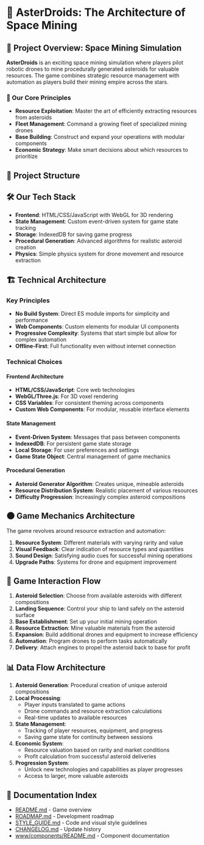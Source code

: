 # 🚀 AsterDroids: The Architecture of Space Mining

## 📝 Project Overview: Space Mining Simulation

**AsterDroids** is an exciting space mining simulation where players pilot robotic drones to mine procedurally generated asteroids for valuable resources. The game combines strategic resource management with automation as players build their mining empire across the stars.

### 🧠 Our Core Principles

-   **Resource Exploitation**: Master the art of efficiently extracting resources from asteroids
-   **Fleet Management**: Command a growing fleet of specialized mining drones
-   **Base Building**: Construct and expand your operations with modular components
-   **Economic Strategy**: Make smart decisions about which resources to prioritize

## 📐 Project Structure

## 🛠️ Our Tech Stack

-   **Frontend**: HTML/CSS/JavaScript with WebGL for 3D rendering
-   **State Management**: Custom event-driven system for game state tracking
-   **Storage**: IndexedDB for saving game progress
-   **Procedural Generation**: Advanced algorithms for realistic asteroid creation
-   **Physics**: Simple physics system for drone movement and resource extraction

## 🏗️ Technical Architecture

### Key Principles

-   **No Build System**: Direct ES module imports for simplicity and performance
-   **Web Components**: Custom elements for modular UI components
-   **Progressive Complexity**: Systems that start simple but allow for complex automation
-   **Offline-First**: Full functionality even without internet connection

### Technical Choices

#### Frontend Architecture

-   **HTML/CSS/JavaScript**: Core web technologies
-   **WebGL/Three.js**: For 3D voxel rendering
-   **CSS Variables**: For consistent theming across components
-   **Custom Web Components**: For modular, reusable interface elements

#### State Management

-   **Event-Driven System**: Messages that pass between components
-   **IndexedDB**: For persistent game state storage
-   **Local Storage**: For user preferences and settings
-   **Game State Object**: Central management of game mechanics

#### Procedural Generation

-   **Asteroid Generator Algorithm**: Creates unique, mineable asteroids
-   **Resource Distribution System**: Realistic placement of various resources
-   **Difficulty Progression**: Increasingly complex asteroid compositions

## 🌑 Game Mechanics Architecture

The game revolves around resource extraction and automation:

1. **Resource System**: Different materials with varying rarity and value
2. **Visual Feedback**: Clear indication of resource types and quantities
3. **Sound Design**: Satisfying audio cues for successful mining operations
4. **Upgrade Paths**: Systems for drone and equipment improvement

## 🚀 Game Interaction Flow

1. **Asteroid Selection**: Choose from available asteroids with different compositions
2. **Landing Sequence**: Control your ship to land safely on the asteroid surface
3. **Base Establishment**: Set up your initial mining operation
4. **Resource Extraction**: Mine valuable materials from the asteroid
5. **Expansion**: Build additional drones and equipment to increase efficiency
6. **Automation**: Program drones to perform tasks automatically
7. **Delivery**: Attach engines to propel the asteroid back to base for profit

## 📊 Data Flow Architecture

1. **Asteroid Generation**: Procedural creation of unique asteroid compositions
2. **Local Processing**:
    - Player inputs translated to game actions
    - Drone commands and resource extraction calculations
    - Real-time updates to available resources
3. **State Management**:
    - Tracking of player resources, equipment, and progress
    - Saving game state for continuity between sessions
4. **Economic System**:
    - Resource valuation based on rarity and market conditions
    - Profit calculation from successful asteroid deliveries
5. **Progression System**:
    - Unlock new technologies and capabilities as player progresses
    - Access to larger, more valuable asteroids

## 📄 Documentation Index

-   [README.md](README.md) - Game overview
-   [ROADMAP.md](ROADMAP.md) - Development roadmap
-   [STYLE_GUIDE.md](STYLE_GUIDE.md) - Code and visual style guidelines
-   [CHANGELOG.md](CHANGELOG.md) - Update history
-   [www/components/README.md](www/components/README.md) - Component documentation

